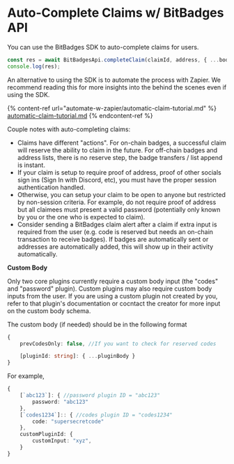 # Auto-Complete Claims w/ BitBadges API

You can use the BitBadges SDK to auto-complete claims for users.&#x20;

```typescript
const res = await BitBadgesApi.completeClaim(claimId, address, { ...body });
console.log(res);
```

An alternative to using the SDK is to automate the process with Zapier. We recommend reading this for more insights into the behind the scenes even if using the SDK.

{% content-ref url="automate-w-zapier/automatic-claim-tutorial.md" %}
[automatic-claim-tutorial.md](automate-w-zapier/automatic-claim-tutorial.md)
{% endcontent-ref %}

Couple notes with auto-completing claims:

-   Claims have different "actions". For on-chain badges, a successful claim will reserve the ability to claim in the future. For off-chain badges and address lists, there is no reserve step, the badge transfers / list append is instant.
-   If your claim is setup to require proof of address, proof of other socials sign ins (Sign In with Discord, etc), you must have the proper session authentication handled.
-   Otherwise, you can setup your claim to be open to anyone but restricted by non-session criteria. For example, do not require proof of address but all claimees must present a valid password (potentially only known by you or the one who is expected to claim).
-   Consider sending a BitBadges claim alert after a claim if extra input is required from the user (e.g. code is reserved but needs an on-chain transaction to receive badges). If badges are automatically sent or addresses are automatically added, this will show up in their activity automatically.&#x20;

**Custom Body**

Only two core plugins currently require a custom body input (the "codes" and "password" plugin). Custom plugins may also require custom body inputs from the user. If you are using a custom plugin not created by you, refer to that plugin's documentation or cocntact the creator for more input on the custom body schema.

The custom body (if needed) should be in the following format

```typescript
{
    prevCodesOnly: false, //If you want to check for reserved codes

    [pluginId: string]: { ...pluginBody }
}
```

For example,&#x20;

```typescript
{
    [`abc123`]: { //password plugin ID = "abc123"
        password: "abc123"
    },
    [`codes1234`]:: { //codes plugin ID = "codes1234"
        code: "supersecretcode"
    },
    customPluginId: {
        customInput: "xyz",
    }
}
```
